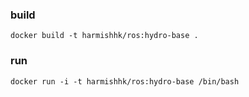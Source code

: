 ### build
```docker build -t harmishhk/ros:hydro-base .```

### run
```docker run -i -t harmishhk/ros:hydro-base /bin/bash```
